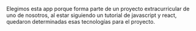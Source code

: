 Elegimos esta app porque forma parte de un proyecto extracurricular de uno de nosotros, al estar siguiendo un tutorial de javascript y react, quedaron determinadas esas tecnologías para el proyecto.
